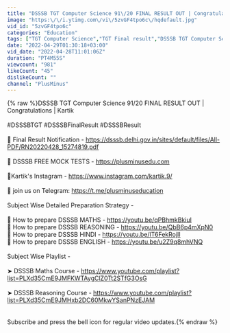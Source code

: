 ```yaml
---
title: "DSSSB TGT Computer Science 91\/20 FINAL RESULT OUT | Congratulations | Kartik"
image: "https:\/\/i.ytimg.com\/vi\/5zvGF4tpo6c\/hqdefault.jpg"
vid_id: "5zvGF4tpo6c"
categories: "Education"
tags: ["TGT Computer Science","TGT Final result","DSSSB TGT Computer Science"]
date: "2022-04-29T01:30:18+03:00"
vid_date: "2022-04-28T11:01:06Z"
duration: "PT4M55S"
viewcount: "981"
likeCount: "45"
dislikeCount: ""
channel: "PlusMinus"
---
```

{% raw %}DSSSB TGT Computer Science 91/20 FINAL RESULT OUT | Congratulations | Kartik <br /><br />#DSSSBTGT #DSSSBFinalResult #DSSSBResult<br /><br />🚀 Final Result Notification - <a rel="nofollow" target="blank" href="https://dsssb.delhi.gov.in/sites/default/files/All-PDF/RN20220428_15274819.pdf">https://dsssb.delhi.gov.in/sites/default/files/All-PDF/RN20220428_15274819.pdf</a><br /><br />🚀 DSSSB FREE MOCK TESTS  - <a rel="nofollow" target="blank" href="https://plusminusedu.com">https://plusminusedu.com</a><br /><br />🚀Kartik's Instagram - <a rel="nofollow" target="blank" href="https://www.instagram.com/kartik.9/">https://www.instagram.com/kartik.9/</a> <br /><br />🚀 join us on Telegram: <a rel="nofollow" target="blank" href="https://t.me/plusminuseducation">https://t.me/plusminuseducation</a><br /><br />Subject Wise Detailed Preparation Strategy - <br /><br />🚀  How to prepare DSSSB  MATHS - <a rel="nofollow" target="blank" href="https://youtu.be/qPBhmkBkiuI">https://youtu.be/qPBhmkBkiuI</a><br />🚀  How to prepare DSSSB  REASONING - <a rel="nofollow" target="blank" href="https://youtu.be/QbB6p4mXpN0">https://youtu.be/QbB6p4mXpN0</a><br />🚀  How to prepare DSSSB  HINDI - <a rel="nofollow" target="blank" href="https://youtu.be/lT6FekRojII">https://youtu.be/lT6FekRojII</a><br />🚀  How to prepare DSSSB  ENGLISH - <a rel="nofollow" target="blank" href="https://youtu.be/u2Z9q8mhVNQ">https://youtu.be/u2Z9q8mhVNQ</a><br /><br />Subject Wise Playlist -<br /><br />➤ DSSSB Maths Course - <a rel="nofollow" target="blank" href="https://www.youtube.com/playlist?list=PLXd35CmE9JMFKWTAygClZ0Tt2STfG3OsG">https://www.youtube.com/playlist?list=PLXd35CmE9JMFKWTAygClZ0Tt2STfG3OsG</a><br /><br />➤ DSSSB Reasoning  Course - <a rel="nofollow" target="blank" href="https://www.youtube.com/playlist?list=PLXd35CmE9JMHxb2DC60MkwYSanPNzEJAM">https://www.youtube.com/playlist?list=PLXd35CmE9JMHxb2DC60MkwYSanPNzEJAM</a><br /><br /><br />Subscribe and press the bell icon for regular video updates.{% endraw %}
